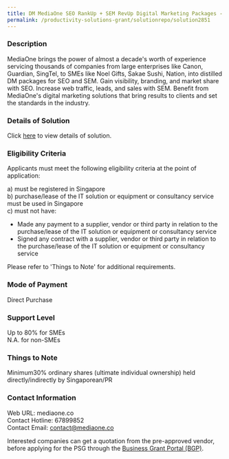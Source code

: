 ```yaml
---
title: DM MediaOne SEO RankUp + SEM RevUp Digital Marketing Packages - Package B (6 months)
permalink: /productivity-solutions-grant/solutionrepo/solution2851
---
```


### Description

MediaOne brings the power of almost a decade's worth of experience servicing thousands of companies from large enterprises like Canon, Guardian, SingTel, to SMEs like Noel Gifts, Sakae Sushi, Nation, into distilled DM packages for SEO and SEM. Gain visibility, branding, and market share with SEO. Increase web traffic, leads, and sales with SEM. Benefit from MediaOne's digital marketing solutions that bring results to clients and set the standards in the industry.

### Details of Solution

Click <a href='https://www.gobusiness.gov.sg/images/psg/DM_MediaOne_20210532_Desensitised_Annex_3_Part_456.pdf' target='_blank' rel='noopener'>here</a> to view details of solution.

### Eligibility Criteria

Applicants must meet the following eligibility criteria at the point of application:

a) must be registered in Singapore <br>
b) purchase/lease of the IT solution or equipment or consultancy service must be used in Singapore <br>
c) must not have:
- Made any payment to a supplier, vendor or third party in relation to the purchase/lease of the IT solution or equipment or consultancy service
- Signed any contract with a supplier, vendor or third party in relation to the purchase/lease of the IT solution or equipment or consultancy service

Please refer to 'Things to Note' for additional requirements.

### Mode of Payment
Direct Purchase

### Support Level
Up to 80% for SMEs <br>
N.A. for non-SMEs

### Things to Note
Minimum30% ordinary shares (ultimate individual ownership) held directly/indirectly by Singaporean/PR

### Contact Information
Web URL: mediaone.co <br>Contact Hotline: 67899852 <br>Contact Email: contact@mediaone.co <br>

Interested companies can get a quotation from the pre-approved vendor, before applying for the PSG through the <a target='_blank' rel='noopener' href='https://www.businessgrants.gov.sg/'>Business Grant Portal (BGP)</a>.
